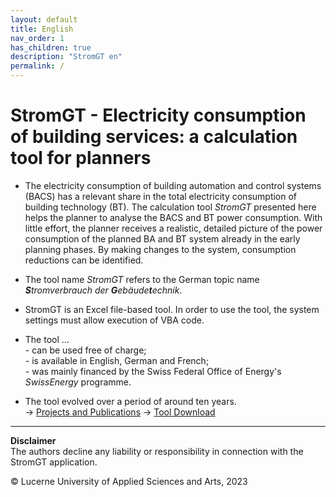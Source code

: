 ```yaml
---
layout: default
title: English
nav_order: 1
has_children: true
description: "StromGT en"
permalink: /
---
```


# StromGT - Electricity consumption of building services: a calculation tool for planners
- The electricity consumption of building automation and control systems (BACS) has a relevant share in the total electricity consumption of building technology (BT). The calculation tool _StromGT_ presented here helps the planner to analyse the BACS and BT power consumption. With little effort, the planner receives a realistic, detailed picture of the power consumption of the planned BA and BT system already in the early planning phases. By making changes to the system, consumption reductions can be identified.

- The tool name _StromGT_ refers to the German topic name _**S**tromverbrauch der **G**ebäude**t**echnik_.

- StromGT is an Excel file-based tool. In order to use the tool, the system settings must allow execution of VBA code.
 
- The tool ...<br>
      - can be used free of charge;<br> 
      - is available in English, German and French;<br>
      - was mainly financed by the Swiss Federal Office of Energy's _SwissEnergy_ programme.<br>

- The tool evolved over a period of around ten years. <br>
 -> [Projects and Publications](https://hslu-ige-laes.github.io/StromGTPublic/en/projects)
 -> [Tool Download](https://hslu-ige-laes.github.io/StromGTPublic/en/download)

  

<hr>

**Disclaimer**<br>
The authors decline any liability or responsibility in connection with the StromGT application.

&copy; Lucerne University of Applied Sciences and Arts, 2023
